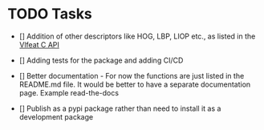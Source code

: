 # TODO Tasks

* [] Addition of other descriptors like HOG, LBP, LIOP etc., as listed in the [Vlfeat C API](https://www.vlfeat.org/sandbox/api/index.html)

* [] Adding tests for the package and adding CI/CD

* [] Better documentation - For now the functions are just listed in the README.md file. It would be better to have a separate documentation page. Example read-the-docs

* [] Publish as a pypi package rather than need to install it as a development package